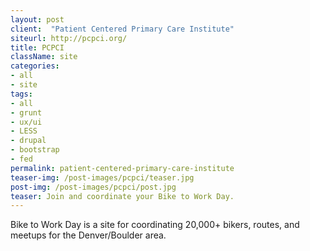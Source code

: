 ```yaml
---
layout: post
client:  "Patient Centered Primary Care Institute"
siteurl: http://pcpci.org/
title: PCPCI
className: site
categories: 
- all
- site
tags:
- all
- grunt
- ux/ui
- LESS
- drupal
- bootstrap
- fed
permalink: patient-centered-primary-care-institute
teaser-img: /post-images/pcpci/teaser.jpg
post-img: /post-images/pcpci/post.jpg
teaser: Join and coordinate your Bike to Work Day. 
---
```

Bike to Work Day is a site for coordinating 20,000+ bikers, routes, and meetups for the Denver/Boulder area.